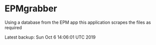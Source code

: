 # EPMgrabber
Using a database from the EPM app this application scrapes the files as required


Latest backup: Sun Oct 6 14:06:01 UTC 2019
